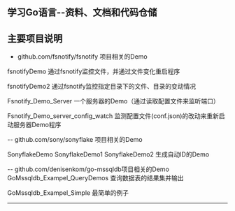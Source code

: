 学习Go语言--资料、文档和代码仓储
----------------------------------------------------------------------------------------
主要项目说明
----------------------------------------------------------------------------------------
- github.com/fsnotify/fsnotify 项目相关的Demo 

fsnotifyDemo		       			通过fsnotify监控文件，并通过文件变化重启程序 

fsnotifyDemo2		       			通过fsnotify监控指定目录下的文件、目录的变动情况  

Fsnotify_Demo_Server       			一个服务器的Demo（通过读取配置文件来监听端口） 

Fsnotify_Demo_server_config_watch	监测配置文件(conf.json)的改动来重新启动服务器Demo程序 
						  			
-- github.com/sony/sonyflake 项目相关的Demo 

SonyflakeDemo 
SonyflakeDemo1 
SonyflakeDemo2  					生成自动ID的Demo  

-- github.com/denisenkom/go-mssqldb项目相关的Demo
GoMssqldb_Exampel_QueryDemos         查询数据表的结果集并输出  

GoMssqldb_Exampel_Simple             最简单的例子 						
 								 
-----------------------------------------------------------------------------------------									


